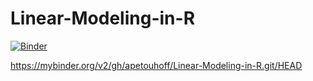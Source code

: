 # Linear-Modeling-in-R
[![Binder](https://mybinder.org/badge_logo.svg)](https://mybinder.org/v2/gh/apetouhoff/Linear-Modeling-in-R.git/HEAD)

https://mybinder.org/v2/gh/apetouhoff/Linear-Modeling-in-R.git/HEAD
